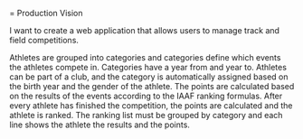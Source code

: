 = Production Vision

I want to create a web application that allows users to manage track and field competitions.

Athletes are grouped into categories and categories define which events the athletes compete in. 
Categories have a year from and year to.
Athletes can be part of a club, and the category is automatically assigned based on the birth year and the gender of the athlete.
The points are calculated based on the results of the events according to the IAAF ranking formulas.
After every athlete has finished the competition, the points are calculated and the athlete is ranked.
The ranking list must be grouped by category and each line shows the athlete the results and the points.